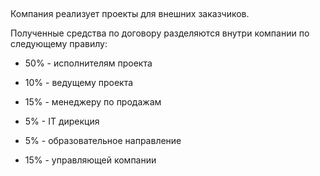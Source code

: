 

##

Компания реализует проекты для внешних заказчиков.

Полученные средства по договору разделяются внутри компании по следующему правилу:

* 50% - исполнителям проекта

* 10% - ведущему проекта

* 15% - менеджеру по продажам

* 5% - IT дирекция

* 5% - образовательное направление

* 15% - управляющей компании
